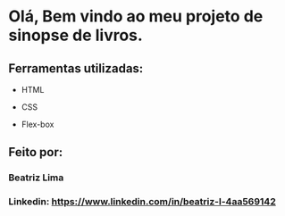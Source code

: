 # Olá, Bem vindo ao meu projeto de sinopse de livros.

## Ferramentas utilizadas:

* HTML

* CSS

* Flex-box

## Feito por:

### Beatriz Lima

### Linkedin: https://www.linkedin.com/in/beatriz-l-4aa569142
